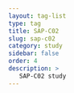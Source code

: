 ```yaml
---
layout: tag-list
type: tag
title: SAP-C02
slug: sap-c02
category: study
sidebar: false
order: 4
description: >
   SAP-C02 study
---
```

